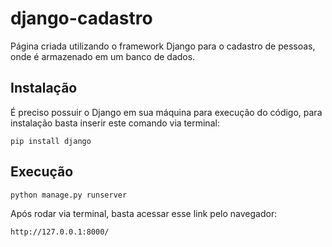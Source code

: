 # django-cadastro
Página criada utilizando o framework Django para o cadastro de pessoas, onde é armazenado em um banco de dados.


## Instalação
É preciso possuir o Django em sua máquina para execução do código, para instalação basta inserir este comando via terminal:
```
pip install django
```

## Execução
```
python manage.py runserver
```
Após rodar via terminal, basta acessar esse link pelo navegador:
```
http://127.0.0.1:8000/
```
